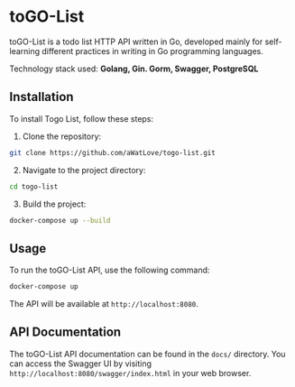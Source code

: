 
# toGO-List

toGO-List is a todo list HTTP API written in Go, developed mainly for self-learning different practices in writing in Go programming languages.

Technology stack used: **Golang, Gin. Gorm, Swagger, PostgreSQL**
## Installation

To install Togo List, follow these steps:

1. Clone the repository:

```bash
git clone https://github.com/aWatLove/togo-list.git
```

2. Navigate to the project directory:

```bash
cd togo-list
```

3. Build the project:

```bash
docker-compose up --build
```

## Usage

To run the toGO-List API, use the following command:

```bash
docker-compose up
```

The API will be available at `http://localhost:8080`.

## API Documentation

The toGO-List API documentation can be found in the `docs/` directory. You can access the Swagger UI by visiting `http://localhost:8080/swagger/index.html` in your web browser.
